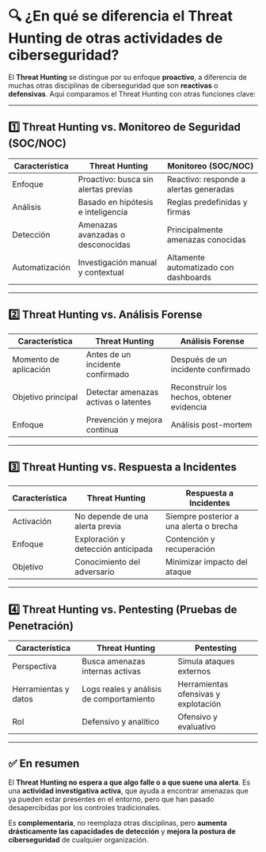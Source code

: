 # 🔍 ¿En qué se diferencia el Threat Hunting de otras actividades de ciberseguridad?

El **Threat Hunting** se distingue por su enfoque **proactivo**, a diferencia de muchas otras disciplinas de ciberseguridad que son **reactivas** o **defensivas**. Aquí comparamos el Threat Hunting con otras funciones clave:

---

## 1️⃣ Threat Hunting vs. Monitoreo de Seguridad (SOC/NOC)

| Característica                      | Threat Hunting                         | Monitoreo (SOC/NOC)                        |
|------------------------------------|----------------------------------------|--------------------------------------------|
| Enfoque                            | Proactivo: busca sin alertas previas   | Reactivo: responde a alertas generadas     |
| Análisis                           | Basado en hipótesis e inteligencia     | Reglas predefinidas y firmas               |
| Detección                          | Amenazas avanzadas o desconocidas      | Principalmente amenazas conocidas          |
| Automatización                     | Investigación manual y contextual      | Altamente automatizado con dashboards      |

---

## 2️⃣ Threat Hunting vs. Análisis Forense

| Característica                      | Threat Hunting                         | Análisis Forense                           |
|------------------------------------|----------------------------------------|--------------------------------------------|
| Momento de aplicación              | Antes de un incidente confirmado       | Después de un incidente confirmado         |
| Objetivo principal                 | Detectar amenazas activas o latentes   | Reconstruir los hechos, obtener evidencia  |
| Enfoque                            | Prevención y mejora continua           | Análisis post-mortem                       |

---

## 3️⃣ Threat Hunting vs. Respuesta a Incidentes

| Característica                      | Threat Hunting                         | Respuesta a Incidentes                     |
|------------------------------------|----------------------------------------|--------------------------------------------|
| Activación                         | No depende de una alerta previa        | Siempre posterior a una alerta o brecha    |
| Enfoque                            | Exploración y detección anticipada     | Contención y recuperación                  |
| Objetivo                           | Conocimiento del adversario            | Minimizar impacto del ataque               |

---

## 4️⃣ Threat Hunting vs. Pentesting (Pruebas de Penetración)

| Característica                      | Threat Hunting                         | Pentesting                                 |
|------------------------------------|----------------------------------------|--------------------------------------------|
| Perspectiva                        | Busca amenazas internas activas        | Simula ataques externos                    |
| Herramientas y datos               | Logs reales y análisis de comportamiento | Herramientas ofensivas y explotación       |
| Rol                                | Defensivo y analítico                  | Ofensivo y evaluativo                      |

---

## ✅ En resumen

El **Threat Hunting no espera a que algo falle o a que suene una alerta**. Es una **actividad investigativa activa**, que ayuda a encontrar amenazas que ya pueden estar presentes en el entorno, pero que han pasado desapercibidas por los controles tradicionales.

Es **complementaria**, no reemplaza otras disciplinas, pero **aumenta drásticamente las capacidades de detección** y **mejora la postura de ciberseguridad** de cualquier organización.
